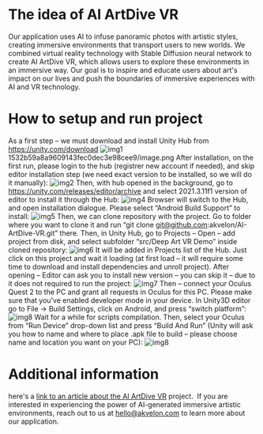# The idea of AI ArtDive VR
Our application uses AI to infuse panoramic photos with artistic styles, creating immersive environments that transport users to new worlds. We combined virtual reality technology with Stable Diffusion neural network to create AI ArtDive VR, which allows users to explore these environments in an immersive way. Our goal is to inspire and educate users about art's impact on our lives and push the boundaries of immersive experiences with AI and VR technology.
# How to setup and run project
As a first step – we must download and install Unity Hub from https://unity.com/download
![img1](https://i.postimg.cc/zXgqtTNr/image.png)1532b59a8a9609143fec0dec3e98cee9/image.png
After installation, on the first run, please login to the hub (registrer new account if needed), and skip editor installation step (we need exact version to be installed, so we will do it manually):
![img2](https://i.postimg.cc/ydDN75MJ/image-1.png)
Then, with hub opened in the background, go to https://unity.com/releases/editor/archive and select 2021.3.11f1 version of editor to install it through the Hub:
![img4](https://i.postimg.cc/rw5xkd16/image-3.png)
Browser will switch to the Hub, and open installation dialogue. Please select “Android Build Support” to install:
![img5](https://i.postimg.cc/2SHbm41K/image-4.png)
Then, we can clone repository with the project. Go to folder where you want to clone it and run “git clone git@github.com:akvelon/AI-ArtDive-VR.git” there.
Then, in Unity Hub, go to Projects – Open – add project from disk, and select subfolder “src/Deep Art VR Demo” inside cloned repository:
![img6](https://i.postimg.cc/xC168G5N/image-5.png)
It will be added in Projects list of the Hub.
Just click on this project and wait it loading (at first load – it will require some time to download and install dependencies and unroll project).
After opening – Editor can ask you to install new version – you can skip it – due to it does not required to run the project:
![img7](https://i.postimg.cc/nhLKvV7N/image-6.png)
Then – connect your Oculus Quest 2 to the PC and grant all requests in Oculus for this PC. Please make sure that you’ve enabled developer mode in your device.
In Unity3D editor go to File -> Build Settings, click on Android, and press “switch platform”:
![img8](https://i.postimg.cc/xdrR441q/image-7.png)
Wait for a while for scripts compilation.
Then, select your Oculus from “Run Device” drop-down list and press “Build And Run” (Unity will ask you how to name and where to place .apk file to build – please choose name and location you want on your PC):
![img8](https://i.postimg.cc/FFn06BPm/image-8.png)
# Additional information
here's a [link to an article about the AI ArtDive VR](https://akvelon.com/discover-art-in-a-new-dimension-with-ai-artdive-vr/) project.
​
If you are interested in experiencing the power of AI-generated immersive artistic environments, reach out to us at hello@akvelon.com to learn more about our application.
